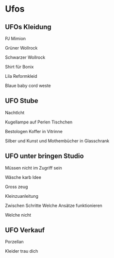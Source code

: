 # Ufos

## UFOs Kleidung

PJ Mimion

Grüner Wollrock

Schwarzer Wollrock

Shirt für Bonix

Lila Reformkleid

Blaue baby cord weste

## UFO Stube

Nachtlcht

Kugellampe auf Perlen Tischchen

Bestologen Koffer in Vitrinne

Silber und Kunst und Mothembücher in Glasschrank

## UFO unter bringen Studio

Müssen nicht im Zugriff sein

Wäsche karb Idee

Gross zeug 

Kleinzuanleitung

Zwischen Schritte
Welche Ansätze funktionieren

Welche nicht

## UFO Verkauf
Porzellan

Kleider trau dich



